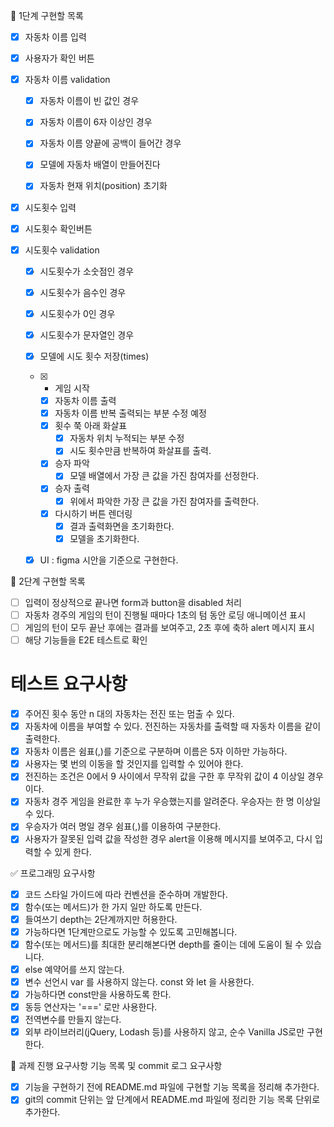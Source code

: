 🎯 1단계 구현할 목록

- [x] 자동차 이름 입력
- [x] 사용자가 확인 버튼

- [x] 자동차 이름 validation

  - [x] 자동차 이름이 빈 값인 경우
  - [x] 자동차 이름이 6자 이상인 경우
  - [x] 자동차 이름 양끝에 공백이 들어간 경우

  - [x] 모델에 자동차 배열이 만들어진다
  - [x] 자동차 현재 위치(position) 초기화

- [x] 시도횟수 입력
- [x] 시도횟수 확인버튼

- [x] 시도횟수 validation

  - [x] 시도횟수가 소숫점인 경우
  - [x] 시도횟수가 음수인 경우
  - [x] 시도횟수가 0인 경우
  - [x] 시도횟수가 문자열인 경우

  - [x] 모델에 시도 횟수 저장(times)

  - [x] - 게임 시작

    * [x] 자동차 이름 출력
    * [x] 자동차 이름 반복 출력되는 부분 수정 예정
    * [x] 횟수 쭉 아래 화살표
      - [x] 자동차 위치 누적되는 부분 수정
      - [x] 시도 횟수만큼 반복하여 화살표를 출력.
    * [x] 승자 파악
      - [x] 모델 배열에서 가장 큰 값을 가진 참여자를 선정한다.
    * [x] 승자 출력
      - [x] 위에서 파악한 가장 큰 값을 가진 참여자를 출력한다.
    * [x] 다시하기 버튼 렌더링
      - [x] 결과 출력화면을 초기화한다.
      - [x] 모델을 초기화한다.

  - [x] UI : figma 시안을 기준으로 구현한다.

🎯 2단계 구현할 목록

- [ ] 입력이 정상적으로 끝나면 form과 button을 disabled 처리
- [ ] 자동차 경주의 게임의 턴이 진행될 때마다 1초의 텀 동안 로딩 애니메이션 표시
- [ ] 게임의 턴이 모두 끝난 후에는 결과를 보여주고, 2초 후에 축하 alert 메시지 표시
- [ ] 해당 기능들을 E2E 테스트로 확인

# 테스트 요구사항

- [x] 주어진 횟수 동안 n 대의 자동차는 전진 또는 멈출 수 있다.
- [x] 자동차에 이름을 부여할 수 있다. 전진하는 자동차를 출력할 때 자동차 이름을 같이 출력한다.
- [x] 자동차 이름은 쉼표(,)를 기준으로 구분하며 이름은 5자 이하만 가능하다.
- [x] 사용자는 몇 번의 이동을 할 것인지를 입력할 수 있어야 한다.
- [x] 전진하는 조건은 0에서 9 사이에서 무작위 값을 구한 후 무작위 값이 4 이상일 경우이다.
- [x] 자동차 경주 게임을 완료한 후 누가 우승했는지를 알려준다. 우승자는 한 명 이상일 수 있다.
- [x] 우승자가 여러 명일 경우 쉼표(,)를 이용하여 구분한다.
- [x] 사용자가 잘못된 입력 값을 작성한 경우 alert을 이용해 메시지를 보여주고, 다시 입력할 수 있게 한다.

✅ 프로그래밍 요구사항

- [x] 코드 스타일 가이드에 따라 컨벤션을 준수하며 개발한다.
- [x] 함수(또는 메서드)가 한 가지 일만 하도록 만든다.
- [x] 들여쓰기 depth는 2단계까지만 허용한다.
- [x] 가능하다면 1단계만으로도 가능할 수 있도록 고민해봅니다.
- [x] 함수(또는 메서드)를 최대한 분리해본다면 depth를 줄이는 데에 도움이 될 수 있습니다.
- [x] else 예약어를 쓰지 않는다.
- [x] 변수 선언시 var 를 사용하지 않는다. const 와 let 을 사용한다.
- [x] 가능하다면 const만을 사용하도록 한다.
- [x] 동등 연산자는 '===' 로만 사용한다.
- [x] 전역변수를 만들지 않는다.
- [x] 외부 라이브러리(jQuery, Lodash 등)를 사용하지 않고, 순수 Vanilla JS로만 구현한다.

📝 과제 진행 요구사항
기능 목록 및 commit 로그 요구사항

- [x] 기능을 구현하기 전에 README.md 파일에 구현할 기능 목록을 정리해 추가한다.
- [x] git의 commit 단위는 앞 단계에서 README.md 파일에 정리한 기능 목록 단위로 추가한다.
